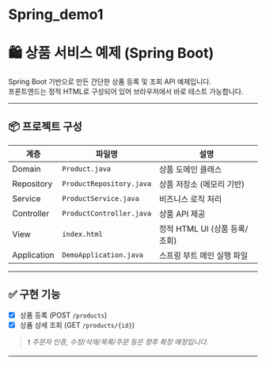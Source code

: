 # Spring_demo1

# 🛍️ 상품 서비스 예제 (Spring Boot)

Spring Boot 기반으로 만든 간단한 상품 등록 및 조회 API 예제입니다.  
프론트엔드는 정적 HTML로 구성되어 있어 브라우저에서 바로 테스트 가능합니다.

---

## 📦 프로젝트 구성

| 계층 | 파일명 | 설명 |
|------|--------|------|
| Domain | `Product.java` | 상품 도메인 클래스 |
| Repository | `ProductRepository.java` | 상품 저장소 (메모리 기반) |
| Service | `ProductService.java` | 비즈니스 로직 처리 |
| Controller | `ProductController.java` | 상품 API 제공 |
| View | `index.html` | 정적 HTML UI (상품 등록/조회) |
| Application | `DemoApplication.java` | 스프링 부트 메인 실행 파일 |

---

## ✅ 구현 기능

- [x] 상품 등록 (POST `/products`)
- [x] 상품 상세 조회 (GET `/products/{id}`)

> ❗ *주문자 인증, 수정/삭제/목록/주문 등은 향후 확장 예정입니다.*

---


